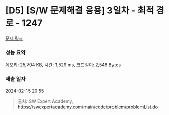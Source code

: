 # [D5] [S/W 문제해결 응용] 3일차 - 최적 경로 - 1247 

[문제 링크](https://swexpertacademy.com/main/code/problem/problemDetail.do?contestProbId=AV15OZ4qAPICFAYD) 

### 성능 요약

메모리: 25,704 KB, 시간: 1,529 ms, 코드길이: 2,548 Bytes

### 제출 일자

2024-02-15 20:55



> 출처: SW Expert Academy, https://swexpertacademy.com/main/code/problem/problemList.do